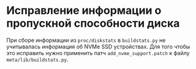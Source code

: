 # Исправление информации о пропускной способности диска

При сборе информации из `proc/diskstats` в `buildstats.py` не учитывалась информация об NVMe SSD устройствах. Для того
чтобы это исправить нужно применить патч `add_nvme_support.patch` к файлу `meta/lib/buildstats.py`.